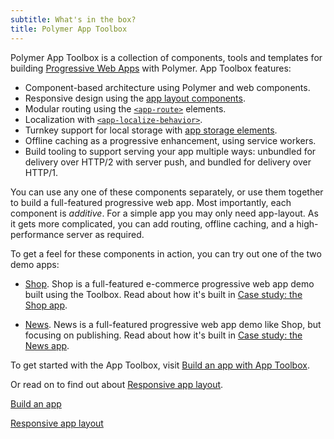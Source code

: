 ```yaml
---
subtitle: What's in the box?
title: Polymer App Toolbox
---
```


Polymer App Toolbox is a collection of components, tools and templates for
building
[Progressive Web Apps](https://developers.google.com/web/progressive-web-apps)
with Polymer. App Toolbox features:

-   Component-based architecture using Polymer and web components.
-   Responsive design using the [app layout components](https://www.webcomponents.org/element/PolymerElements/app-layout).
-   Modular routing using the
    [`<app-route>`](https://www.webcomponents.org/element/PolymerElements/app-route) elements.
-   Localization with [`<app-localize-behavior>`](https://www.webcomponents.org/element/PolymerElements/app-localize-behavior).	
-   Turnkey support for local storage with [app storage elements](https://www.webcomponents.org/element/PolymerElements/app-storage).
-   Offline caching as a progressive enhancement, using service workers.
-   Build tooling to support serving your app multiple ways: unbundled for
    delivery over HTTP/2 with server push, and bundled for delivery over HTTP/1.


You can use any one of these components separately, or use them together to build a full-featured
progressive web app. Most importantly, each component is _additive_. For a simple app you may only
need app-layout. As it gets more complicated, you can add routing, offline caching, and a
high-performance server as required.

To get a feel for these components in action, you can try out one of the two demo apps:

-   [Shop](https://shop.polymer-project.org/). Shop is a full-featured e-commerce progressive
    web app demo built using the Toolbox. Read about how it's built in
    [Case study: the Shop app](case-study).

-   [News](https://news.polymer-project.org/). News is a full-featured progressive
    web app demo like Shop, but focusing on publishing. Read about how it's built in
    [Case study: the News app](news-case-study).

To get started with the App Toolbox, visit [Build an app with App Toolbox](/{{{polymer_version_dir}}}/start/toolbox/set-up).

Or read on to find out about [Responsive app layout](app-layout).

<a href="/3.0/start/toolbox/set-up" class="blue-button">Build an app
</a>

<a href="app-layout" class="blue-button">Responsive app layout
</a>
